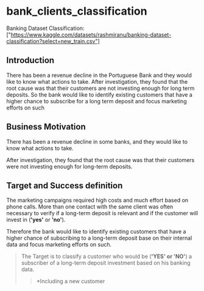 # bank_clients_classification
Banking Dataset Classification:["https://www.kaggle.com/datasets/rashmiranu/banking-dataset-classification?select=new_train.csv"]
## Introduction
There has been a revenue decline in the Portuguese Bank and they would like to know what actions to take. After investigation, they found that the root cause was that their customers are not investing enough for long term deposits. So the bank would like to identify existing customers that have a higher chance to subscribe for a long term deposit and focus marketing efforts on such

## **Business Motivation**
There has been a revenue decline in some banks, and they would like to know what actions to take. 

After investigation, they found that the root cause was that their customers were not investing enough for long-term deposits.

## **Target and Success definition**
The marketing campaigns required high costs and much effort based on phone calls. More than one contact with the same client was often necessary to verify if a long-term deposit is relevant and if the customer will invest in  (**'yes'** or **'no'**).

Therefore the bank would like to identify existing customers that have a higher chance of subscribing to a long-term deposit base on their internal data and focus marketing efforts on such.

> The Target is to classify a customer who would be (**'YES' or 'NO'**) a subscriber of a long-term deposit investment based on his banking data.
>> *Including a new customer

